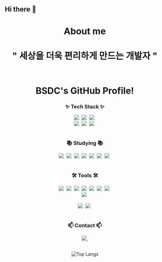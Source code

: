 ## Hi there 👋

<!--
**JJH090501/JJH090501** is a ✨ _special_ ✨ repository because its `README.md` (this file) appears on your GitHub profile.

Here are some ideas to get you started:

- 🔭 I’m currently working on ...
- 🌱 I’m currently learning ...
- 👯 I’m looking to collaborate on ...
- 🤔 I’m looking for help with ...
- 💬 Ask me about ...
- 📫 How to reach me: ...
- 😄 Pronouns: ...
- ⚡ Fun fact: ...
-->
<div align=center><h1>About me</h1>
  <h1>" 세상을 더욱 편리하게 만드는 개발자 "</h1>

  <br>

<!--타이틀 부분-->
<div align="center">
  <h1>BSDC's GitHub Profile!</h1>
</div>

<!--내용 부분-->
<h3 align="center">✨ Tech Stack ✨</h3>
<div align="center">
  <img src="https://img.shields.io/badge/lua-2C2D72?style=for-the-badge&logo=lua&logoColor=white" />&nbsp
  <img src="https://img.shields.io/badge/spring-6DB33F?style=for-the-badge&logo=spring&logoColor=white" />&nbsp
  <img src="https://img.shields.io/badge/html5-E34F26.svg?style=for-the-badge&logo=html5&logoColor=white" />&nbsp
</div>

<div align="center">
  <img src="https://img.shields.io/badge/styled--components-DB7093?style=for-the-badge&logo=styled-components&logoColor=ffd35b" />&nbsp
  <img src="https://img.shields.io/badge/Unity-000000?style=for-the-badge&logo=unity&logoColor=white" />&nbsp
  <img src="https://img.shields.io/badge/css3-1572B6.svg?style=for-the-badge&logo=css3&logoColor=white" />&nbsp
</div>

<br>

<h3 align="center">📚 Studying 📚</h3>
<div align="center">
  <img src="https://img.shields.io/badge/Kotlin-007ACC?style=for-the-badge&logo=kotlin&logoColor=white" />&nbsp
  <img src="https://img.shields.io/badge/Luvit-00A2FF?style=for-the-badge&logo=lua&logoColor=white" />&nbsp
  <img src="https://img.shields.io/badge/Swift-3578E5?style=for-the-badge&logo=swift&logoColor=white" />&nbsp
  <img src="https://img.shields.io/badge/RobloxStudio-000000?style=for-the-badge&logo=robloxstudio&logoColor=white" />&nbsp
  <img src="https://img.shields.io/badge/javascript-F7DF1E.svg?style=for-the-badge&logo=javascript&logoColor=20232a" />&nbsp
  <img src="https://img.shields.io/badge/nodedotjs-5FA04E.svg?style=for-the-badge&logo=nodedotjs&logoColor=20232a" />&nbsp
  <img src="https://img.shields.io/badge/android-3DDC84.svg?style=for-the-badge&logo=android&logoColor=20232a" />&nbsp
</div>

<br>

<h3 align="center">🛠 Tools 🛠</h3>
<div align="center">
  <img src="https://img.shields.io/badge/git-F05033.svg?style=for-the-badge&logo=git&logoColor=white" />&nbsp
  <img src="https://img.shields.io/badge/github-181717.svg?style=for-the-badge&logo=github&logoColor=white" />&nbsp
  <img src="https://img.shields.io/badge/Notion-F3F3F3.svg?style=for-the-badge&logo=notion&logoColor=black" />&nbsp
  <img src="https://img.shields.io/badge/intellijidea-000000.svg?style=for-the-badge&logo=intellijidea&logoColor=white" />&nbsp
  <img src="https://img.shields.io/badge/rider-000000.svg?style=for-the-badge&logo=rider&logoColor=white" />&nbsp
  <img src="https://img.shields.io/badge/androidstudio-3DDC84.svg?style=for-the-badge&logo=androidstudio&logoColor=white" />&nbsp
  <img src="https://img.shields.io/badge/xcode-147EFB.svg?style=for-the-badge&logo=xcode&logoColor=white" />&nbsp
</div>

<div align="center">
  <img src="https://img.shields.io/badge/figma-F24E1E.svg?style=for-the-badge&logo=figma&logoColor=white" />&nbsp
</div>

<br>

<div align="center">
  <img src="https://img.shields.io/badge/VSCode-2C2C32.svg?style=for-the-badge&logo=visual-studio-code&logoColor=22ABF3" />&nbsp
  <img src="https://img.shields.io/badge/jupyter-2C2C32.svg?style=for-the-badge&logo=jupyter&logoColor=F37726" />&nbsp
<!--   <img src="https://img.shields.io/badge/Colab-2C2C32.svg?style=for-the-badge&logo=googlecolab&logoColor=F9AB00" />&nbsp -->
</div>

<br>

<h3 align="center">📫 Contact 📫</h3>
<div align="center">
  <a href="seo17381738@dgsw.hs.kr">
    <img
      src="https://img.shields.io/badge/seo17381738@dgsw.hs.kr-D14836?style=for-the-badge&logo=gmail&logoColor=white"/>&nbsp
  </a>
</div>

<br>

![Top Langs](https://github-readme-stats.vercel.app/api/top-langs/?username=JJH090501&layout=compact)
